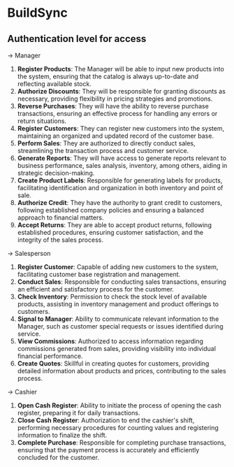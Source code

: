 # BuildSync
## Authentication level for access

→ Manager

1. **Register Products**: The Manager will be able to input new products into the system, ensuring that the catalog is always up-to-date and reflecting available stock.
2. **Authorize Discounts**: They will be responsible for granting discounts as necessary, providing flexibility in pricing strategies and promotions.
3. **Reverse Purchases**: They will have the ability to reverse purchase transactions, ensuring an effective process for handling any errors or return situations.
4. **Register Customers**: They can register new customers into the system, maintaining an organized and updated record of the customer base.
5. **Perform Sales**: They are authorized to directly conduct sales, streamlining the transaction process and customer service.
6. **Generate Reports**: They will have access to generate reports relevant to business performance, sales analysis, inventory, among others, aiding in strategic decision-making.
7. **Create Product Labels**: Responsible for generating labels for products, facilitating identification and organization in both inventory and point of sale.
8. **Authorize Credit**: They have the authority to grant credit to customers, following established company policies and ensuring a balanced approach to financial matters.
9. **Accept Returns**: They are able to accept product returns, following established procedures, ensuring customer satisfaction, and the integrity of the sales process.

→ Salesperson

1. **Register Customer**: Capable of adding new customers to the system, facilitating customer base registration and management.
2. **Conduct Sales**: Responsible for conducting sales transactions, ensuring an efficient and satisfactory process for the customer.
3. **Check Inventory**: Permission to check the stock level of available products, assisting in inventory management and product offerings to customers.
4. **Signal to Manager**: Ability to communicate relevant information to the Manager, such as customer special requests or issues identified during service.
5. **View Commissions**: Authorized to access information regarding commissions generated from sales, providing visibility into individual financial performance.
6. **Create Quotes**: Skillful in creating quotes for customers, providing detailed information about products and prices, contributing to the sales process.

→ Cashier

1. **Open Cash Register**: Ability to initiate the process of opening the cash register, preparing it for daily transactions.
2. **Close Cash Register**: Authorization to end the cashier's shift, performing necessary procedures for counting values and registering information to finalize the shift.
3. **Complete Purchase**: Responsible for completing purchase transactions, ensuring that the payment process is accurately and efficiently concluded for the customer.
